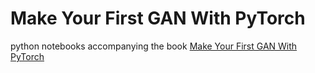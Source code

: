 # Make Your First GAN With PyTorch

python notebooks accompanying the book [Make Your First GAN With PyTorch](https://www.amazon.com/dp/B085RNKXPD)
